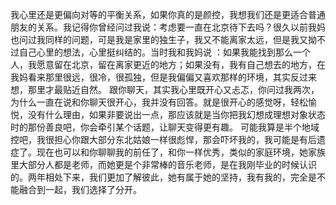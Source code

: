 我心里还是更偏向对等的平衡关系，如果你真的是颜控，我想我们还是更适合普通朋友的关系。我记得你曾经问过我说：考虑要一直在北京待下去吗？很久以前我妈也问过我同样的问题，可是我是家里的独生子，我又不能离家太远，但是我又拗不过自己心里的想法，心里挺纠结的。当时我和我妈说 ：如果我能找到那么一个人，我愿意留在北京，留在离家更近的地方；如果没有，我有自己想去的地方，在我妈看来那里很远，很冷，很孤独，但是我偏偏又喜欢那样的环境，其实反过来想，那里才最贴近自然。
跟你聊天，其实我心里既开心又忐忑，你问过我两次，为什么一直在说和你聊天很开心，我并没有回答。就是很开心的感觉呀，轻松愉悦，没有什么理由，如果非要说出一点，那应该就是当你把我幻想成理想对象状态时的那份善良吧，你会牵引某个话题，让聊天变得更有趣。
可能我算是半个地域控吧，我很担心你跟大部分东北姑娘一样很彪悍，那会吓坏我的，我可能是有后遗症了。现在也可以和你聊聊我的前任了，和你一样优秀，类似的家庭环境，她家族里大部分人都是老师，而她更是个非常棒的音乐老师，是在我刚毕业的时候认识的。两年相处下来，我们更加了解彼此，她有属于她的坚持，我有我的，完全是不能融合到一起，我们选择了分开。